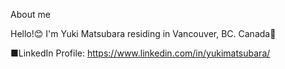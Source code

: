 About me

Hello!😊
I'm Yuki Matsubara residing in Vancouver, BC. Canada🍁

■LinkedIn Profile:		https://www.linkedin.com/in/yukimatsubara/
